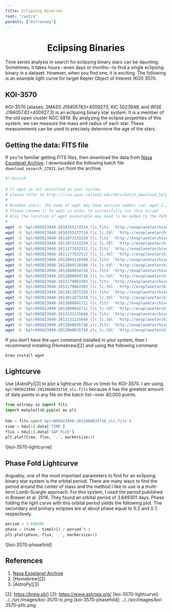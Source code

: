 ```yaml
---
title: Eclipsing Binaries
root: "/astro"
parents: ["Astronomy"]
---
```

<h1 align="center">
  Eclipsing Binaries
</h1>

Time series analysis in search for eclipsing binary stars can be daunting. Sometimes, it takes hours--even days or months--to find a single eclipsing binary in a dataset. However, when you find one, it is exciting. The following is an example light curve for target Kepler Object of Interest (KOI) 3570.

## KOI-3570
KOI-3570 (aliases: 2MASS J19405783+4009273, KIC 5023948, and WISE J194057.82+400927.3) is an eclipsing binary star system. It is a member of the old open cluster NGC 6819. By analyzing the eclipse properties of this system, we can measure the mass and radius of each star. These measurements can be used to precisely determine the age of the stars.

## Getting the data: FITS file
If you're familiar getting FITS files, then download the data from [Nasa Exoplanet Archive][1]. I downloaded the following batch file ```download_exoarch_27821.bat``` from the archive.
```bash
#!/bin/sh

# If wget is not installed on your system,
# please refer to http://irsa.ipac.caltech.edu/docs/batch_download_help.html.
#
# Windows users: the name of wget may have version number (ie: wget-1.10.2.exe)
# Please rename it to wget in order to successfully run this script
# Also the location of wget executable may need to be added to the PATH environment.
#
wget -O 'kplr005023948-2010355172524_llc.fits' 'http://exoplanetarchive.ipac.caltech.edu:80/data/ETSS//Kepler/005/281/81/kplr005023948-2010355172524_llc.fits' -a search_345998328.log
wget -O 'kplr005023948-2010355172524_llc_lc.tbl' 'http://exoplanetarchive.ipac.caltech.edu:80/data/ETSS//Kepler/005/298/15/kplr005023948-2010355172524_llc_lc.tbl' -a search_345998328.log
wget -O 'kplr005023948-2011073133259_llc.fits' 'http://exoplanetarchive.ipac.caltech.edu:80/data/ETSS//Kepler/005/415/00/kplr005023948-2011073133259_llc.fits' -a search_345998328.log
wget -O 'kplr005023948-2011073133259_llc_lc.tbl' 'http://exoplanetarchive.ipac.caltech.edu:80/data/ETSS//Kepler/005/431/79/kplr005023948-2011073133259_llc_lc.tbl' -a search_345998328.log
wget -O 'kplr005023948-2011177032512_llc.fits' 'http://exoplanetarchive.ipac.caltech.edu:80/data/ETSS//Kepler/005/314/41/kplr005023948-2011177032512_llc.fits' -a search_345998328.log
wget -O 'kplr005023948-2011177032512_llc_lc.tbl' 'http://exoplanetarchive.ipac.caltech.edu:80/data/ETSS//Kepler/005/331/15/kplr005023948-2011177032512_llc_lc.tbl' -a search_345998328.log
wget -O 'kplr005023948-2012004120508_llc.fits' 'http://exoplanetarchive.ipac.caltech.edu:80/data/ETSS//Kepler/005/482/00/kplr005023948-2012004120508_llc.fits' -a search_345998328.log
wget -O 'kplr005023948-2012004120508_llc_lc.tbl' 'http://exoplanetarchive.ipac.caltech.edu:80/data/ETSS//Kepler/005/498/41/kplr005023948-2012004120508_llc_lc.tbl' -a search_345998328.log
wget -O 'kplr005023948-2012088054726_llc.fits' 'http://exoplanetarchive.ipac.caltech.edu:80/data/ETSS//Kepler/005/514/78/kplr005023948-2012088054726_llc.fits' -a search_345998328.log
wget -O 'kplr005023948-2012088054726_llc_lc.tbl' 'http://exoplanetarchive.ipac.caltech.edu:80/data/ETSS//Kepler/005/531/47/kplr005023948-2012088054726_llc_lc.tbl' -a search_345998328.log
wget -O 'kplr005023948-2012179063303_llc.fits' 'http://exoplanetarchive.ipac.caltech.edu:80/data/ETSS//Kepler/005/548/10/kplr005023948-2012179063303_llc.fits' -a search_345998328.log
wget -O 'kplr005023948-2012179063303_llc_lc.tbl' 'http://exoplanetarchive.ipac.caltech.edu:80/data/ETSS//Kepler/005/564/78/kplr005023948-2012179063303_llc_lc.tbl' -a search_345998328.log
wget -O 'kplr005023948-2013011073258_llc.fits' 'http://exoplanetarchive.ipac.caltech.edu:80/data/ETSS//Kepler/005/614/95/kplr005023948-2013011073258_llc.fits' -a search_345998328.log
wget -O 'kplr005023948-2013011073258_llc_lc.tbl' 'http://exoplanetarchive.ipac.caltech.edu:80/data/ETSS//Kepler/005/631/43/kplr005023948-2013011073258_llc_lc.tbl' -a search_345998328.log
wget -O 'kplr005023948-2013098041711_llc.fits' 'http://exoplanetarchive.ipac.caltech.edu:80/data/ETSS//Kepler/005/647/84/kplr005023948-2013098041711_llc.fits' -a search_345998328.log
wget -O 'kplr005023948-2013098041711_llc_lc.tbl' 'http://exoplanetarchive.ipac.caltech.edu:80/data/ETSS//Kepler/005/664/60/kplr005023948-2013098041711_llc_lc.tbl' -a search_345998328.log
wget -O 'kplr005023948-2013131215648_llc.fits' 'http://exoplanetarchive.ipac.caltech.edu:80/data/ETSS//Kepler/005/681/29/kplr005023948-2013131215648_llc.fits' -a search_345998328.log
wget -O 'kplr005023948-2013131215648_llc_lc.tbl' 'http://exoplanetarchive.ipac.caltech.edu:80/data/ETSS//Kepler/005/698/04/kplr005023948-2013131215648_llc_lc.tbl' -a search_345998328.log
wget -O 'kplr005023948-2012060035710_slc.fits' 'http://exoplanetarchive.ipac.caltech.edu:80/data/ETSS//Kepler/005/753/70/kplr005023948-2012060035710_slc.fits' -a search_345998328.log
wget -O 'kplr005023948-2012060035710_slc_lc.tbl' 'http://exoplanetarchive.ipac.caltech.edu:80/data/ETSS//Kepler/005/756/03/kplr005023948-2012060035710_slc_lc.tbl' -a search_345998328.log
```
If you don't have the `wget` command installed in your system, then I recommend installing [Homebrew][2] and using the following command:
```batch
brew install wget
```

## Lightcurve
Use [AstroPy][3] to plot a lightcurve (flux vs time) for KOI-3570. I am using `kplr005023948-2012060035710_slc.fits` because it has the greatest amount of data points in any file on the batch list--over 40,000 points.
```python
from astropy.io import fits
import matplotlib.pyplot as plt

hdu = fits.open('kplr005023948-2012060035710_slc.fits')
time = hdu[1].data['TIME']
flux = hdu[1].data['SAP_FLUX']
plt.plot(time, flux, '.', markersize=1)
```
![koi-3570-lightcurve]

## Phase Fold Lightcurve
Arguably, one of the most important parameters to find for an eclipsing binary star system is the orbital period. There are many ways to find the period around the center of mass and the method I like to use is a multi-term Lomb-Scargle approach. For this system, I used the period published in Brewer et al. 2016. They found an orbital period of 3.649301 days. Phase folding the light curve with this orbital period yields the following plot. The secondary and primary eclipses are at about phase equal to 0.2 and 0.7, respectively.
```python
period = 3.649301
phase = (time - time[0]) / period % 1
plt.plot(phase, flux, '.', markersize=1)
```
![koi-3570-phasefold]

## References
1. [Nasa Exoplanet Archive][1]
2. [Homebrew][2]
3. [AstroPy][3]

[1]: https://exoplanetarchive.ipac.caltech.edu
[2]: https://brew.sh/)
[3]: https://www.astropy.org/
[koi-3570-lightcurve]: ../../src/images/koi-3570-lc.png
[koi-3570-phasefold]: ../../src/images/koi-3570-pflc.png